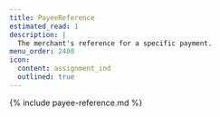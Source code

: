 ```yaml
---
title: PayeeReference
estimated_read: 1
description: |
  The merchant's reference for a specific payment.
menu_order: 2400
icon:
  content: assignment_ind
  outlined: true
---
```


{% include payee-reference.md %}
